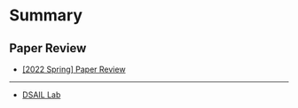 # Summary  

## Paper Review  

* [\[2022 Spring\] Paper Review](paper-review/README.md) 

---  

* [DSAIL Lab](https://dsail.kaist.ac.kr/)  